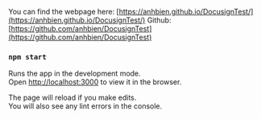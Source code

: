 You can find the webpage here: [https://anhbien.github.io/DocusignTest/](https://anhbien.github.io/DocusignTest/)
Github: [https://github.com/anhbien/DocusignTest](https://github.com/anhbien/DocusignTest)

### `npm start`

Runs the app in the development mode.<br />
Open [http://localhost:3000](http://localhost:3000) to view it in the browser.

The page will reload if you make edits.<br />
You will also see any lint errors in the console.